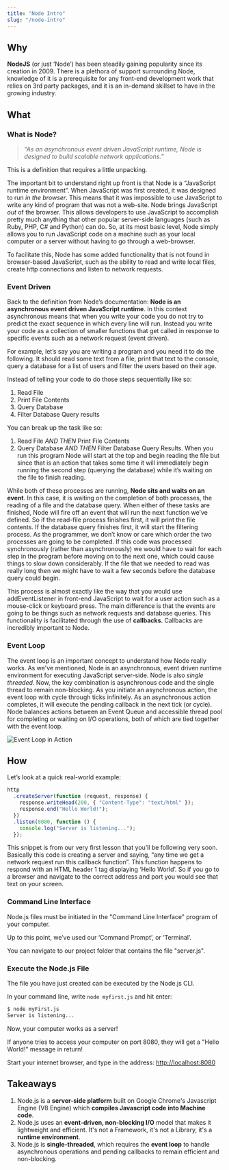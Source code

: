 ```yaml
---
title: "Node Intro"
slug: "/node-intro"
---
```


## Why

**NodeJS** (or just ‘Node’) has been steadily gaining popularity since its creation in 2009. There is a plethora of support surrounding Node, knowledge of it is a prerequisite for any front-end development work that relies on 3rd party packages, and it is an in-demand skillset to have in the growing industry.

## What

### What is Node?

> _“As an asynchronous event driven JavaScript runtime, Node is designed to build scalable network applications.”_

This is a definition that requires a little unpacking.

The important bit to understand right up front is that Node is a “JavaScript runtime environment”. When JavaScript was first created, it was designed to run _in the browser_. This means that it was impossible to use JavaScript to write any kind of program that was not a web-site. Node brings JavaScript _out_ of the browser. This allows developers to use JavaScript to accomplish pretty much anything that other popular server-side languages (such as Ruby, PHP, C# and Python) can do. So, at its most basic level, Node simply allows you to run JavaScript code on a machine such as your local computer or a server without having to go through a web-browser.

To facilitate this, Node has some added functionality that is not found in browser-based JavaScript, such as the ability to read and write local files, create http connections and listen to network requests.

### Event Driven

Back to the definition from Node’s documentation: **Node is an asynchronous event driven JavaScript runtime**. In this context asynchronous means that when you write your code you do not try to predict the exact sequence in which every line will run. Instead you write your code as a collection of smaller functions that get called in response to specific events such as a network request (event driven).

For example, let’s say you are writing a program and you need it to do the following. It should read some text from a file, print that text to the console, query a database for a list of users and filter the users based on their age.

Instead of telling your code to do those steps sequentially like so:

1. Read File
2. Print File Contents
3. Query Database
4. Filter Database Query results

You can break up the task like so:

1. Read File _AND THEN_ Print File Contents
2. Query Database _AND THEN_ Filter Database Query Results.
   When you run this program Node will start at the top and begin reading the file but since that is an action that takes some time it will immediately begin running the second step (querying the database) while it’s waiting on the file to finish reading.

While both of these processes are running, **Node sits and waits on an event**. In this case, it is waiting on the completion of both processes, the reading of a file and the database query. When either of these tasks are finished, Node will fire off an event that will run the next function we’ve defined. So if the read-file process finishes first, it will print the file contents. If the database query finishes first, it will start the filtering process. As the programmer, we don’t know or care which order the two processes are going to be completed. If this code was processed synchronously (rather than asynchronously) we would have to wait for each step in the program before moving on to the next one, which could cause things to slow down considerably. If the file that we needed to read was really long then we might have to wait a few seconds before the database query could begin.

This process is almost exactly like the way that you would use addEventListener in front-end JavaScript to wait for a user action such as a mouse-click or keyboard press. The main difference is that the events are going to be things such as network requests and database queries. This functionality is facilitated through the use of **callbacks**. Callbacks are incredibly important to Node.

### Event Loop

The event loop is an important concept to understand how Node really works. As we've mentioned, Node is an asynchronous, event driven runtime environment for executing JavaScript server-side. Node is also _single threaded_. Now, the key combination is asynchronous code and the single thread to remain non-blocking. As you initiate an asynchronous action, the event loop with cycle through ticks infinitely. As an asynchronous action completes, it will execute the pending callback in the next tick (or cycle). Node balances actions between an Event Queue and accessible thread pool for completing or waiting on I/O operations, both of which are tied together with the event loop.

![Event Loop in Action](/assets/lectures/node/event-loop.png)

## How

Let’s look at a quick real-world example:

```js
http
  .createServer(function (request, response) {
    response.writeHead(200, { "Content-Type": "text/html" });
    response.end("Hello World!");
  })
  .listen(8080, function () {
    console.log("Server is listening...");
  });
```

This snippet is from our very first lesson that you’ll be following very soon. Basically this code is creating a server and saying, “any time we get a network request run this callback function”. This function happens to respond with an HTML header 1 tag displaying ‘Hello World’. So if you go to a browser and navigate to the correct address and port you would see that text on your screen.

### Command Line Interface

Node.js files must be initiated in the "Command Line Interface" program of your computer.

Up to this point, we’ve used our ‘Command Prompt’, or ‘Terminal’.

You can navigate to our project folder that contains the file "server.js".

### Execute the Node.js File

The file you have just created can be executed by the Node.js CLI.

In your command line, write `node myfirst.js` and hit enter:

```sh
$ node myFirst.js
Server is listening...
```

Now, your computer works as a server!

If anyone tries to access your computer on port 8080, they will get a "Hello World!" message in return!

Start your internet browser, and type in the address: [http://localhost:8080](http://localhost:8080/)

## Takeaways

1. Node.js is a **server-side platform** built on Google Chrome's Javascript Engine (V8 Engine) which **compiles Javascript code into Machine code**.
2. Node.js uses an **event-driven, non-blocking I/O** model that makes it lightweight and efficient. It's not a Framework, it's not a Library, it's a **runtime environment**.
3. Node.js is **single-threaded**, which requires the **event loop** to handle asynchronous operations and pending callbacks to remain efficient and non-blocking.
